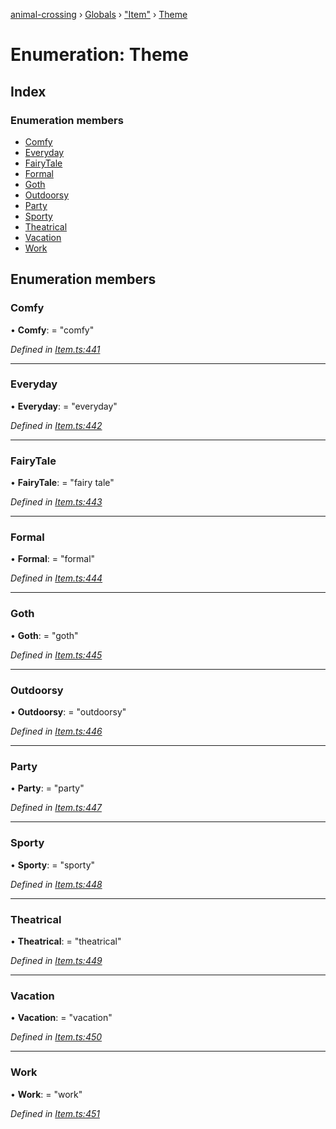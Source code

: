 [animal-crossing](../README.md) › [Globals](../globals.md) › ["Item"](../modules/_item_.md) › [Theme](_item_.theme.md)

# Enumeration: Theme

## Index

### Enumeration members

* [Comfy](_item_.theme.md#comfy)
* [Everyday](_item_.theme.md#everyday)
* [FairyTale](_item_.theme.md#fairytale)
* [Formal](_item_.theme.md#formal)
* [Goth](_item_.theme.md#goth)
* [Outdoorsy](_item_.theme.md#outdoorsy)
* [Party](_item_.theme.md#party)
* [Sporty](_item_.theme.md#sporty)
* [Theatrical](_item_.theme.md#theatrical)
* [Vacation](_item_.theme.md#vacation)
* [Work](_item_.theme.md#work)

## Enumeration members

###  Comfy

• **Comfy**: = "comfy"

*Defined in [Item.ts:441](https://github.com/Norviah/animal-crossing/blob/8493ef6/module/types/Item.ts#L441)*

___

###  Everyday

• **Everyday**: = "everyday"

*Defined in [Item.ts:442](https://github.com/Norviah/animal-crossing/blob/8493ef6/module/types/Item.ts#L442)*

___

###  FairyTale

• **FairyTale**: = "fairy tale"

*Defined in [Item.ts:443](https://github.com/Norviah/animal-crossing/blob/8493ef6/module/types/Item.ts#L443)*

___

###  Formal

• **Formal**: = "formal"

*Defined in [Item.ts:444](https://github.com/Norviah/animal-crossing/blob/8493ef6/module/types/Item.ts#L444)*

___

###  Goth

• **Goth**: = "goth"

*Defined in [Item.ts:445](https://github.com/Norviah/animal-crossing/blob/8493ef6/module/types/Item.ts#L445)*

___

###  Outdoorsy

• **Outdoorsy**: = "outdoorsy"

*Defined in [Item.ts:446](https://github.com/Norviah/animal-crossing/blob/8493ef6/module/types/Item.ts#L446)*

___

###  Party

• **Party**: = "party"

*Defined in [Item.ts:447](https://github.com/Norviah/animal-crossing/blob/8493ef6/module/types/Item.ts#L447)*

___

###  Sporty

• **Sporty**: = "sporty"

*Defined in [Item.ts:448](https://github.com/Norviah/animal-crossing/blob/8493ef6/module/types/Item.ts#L448)*

___

###  Theatrical

• **Theatrical**: = "theatrical"

*Defined in [Item.ts:449](https://github.com/Norviah/animal-crossing/blob/8493ef6/module/types/Item.ts#L449)*

___

###  Vacation

• **Vacation**: = "vacation"

*Defined in [Item.ts:450](https://github.com/Norviah/animal-crossing/blob/8493ef6/module/types/Item.ts#L450)*

___

###  Work

• **Work**: = "work"

*Defined in [Item.ts:451](https://github.com/Norviah/animal-crossing/blob/8493ef6/module/types/Item.ts#L451)*
